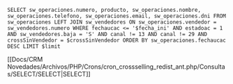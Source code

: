 `SELECT sw_operaciones.numero, producto, sw_operaciones.nombre, sw_operaciones.telefono, sw_operaciones.email, sw_operaciones.dni FROM sw_operaciones LEFT JOIN sw_vendedores ON sw_operaciones.vendedor = sw_vendedores.numero WHERE fechaucac <= '$fecha_ini' AND estadoac = 1 AND sw_vendedores.baja = 'S' AND canal != 13 AND canal != 29 AND crossSinVendedor = $crossSinVendedor ORDER BY sw_operaciones.fechaucac DESC LIMIT $limit`

[[Docs/CRM Novedades/Archivos/PHP/Crons/cron_crossselling_redist_ant.php/Consultas/SELECT/SELECT|SELECT]]
